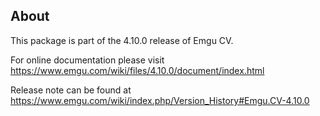 ## About

This package is part of the 4.10.0 release of Emgu CV. 

For online documentation please visit
<https://www.emgu.com/wiki/files/4.10.0/document/index.html>

Release note can be found at
<https://www.emgu.com/wiki/index.php/Version_History#Emgu.CV-4.10.0>

